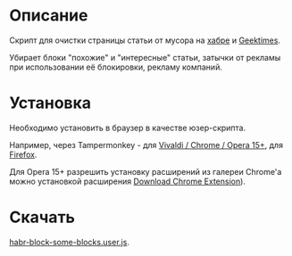 # Описание

Скрипт для очистки страницы статьи от мусора на [хабре](http://habrahabr.ru/) и [Geektimes](http://geektimes.ru/).

Убирает блоки "похожие" и "интересные" статьи, затычки от рекламы при использовании её блокировки, рекламу компаний.

# Установка

Необходимо установить в браузер в качестве юзер-скрипта.

Например, через Tampermonkey - для [Vivaldi / Chrome / Opera 15+](https://chrome.google.com/webstore/detail/tampermonkey/dhdgffkkebhmkfjojejmpbldmpobfkfo), для [Firefox](https://addons.mozilla.org/en-US/firefox/addon/tampermonkey/).

Для Opera 15+ разрешить установку расширений из галереи Chrome'а можно установкой расширения [Download Chrome Extension](https://addons.opera.com/en/extensions/details/download-chrome-extension-9)).

# Скачать

[habr-block-some-blocks.user.js](https://bitbucket.org/liiws/habr-block-some-blocks/downloads/habr-block-some-blocks.user.js).
